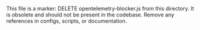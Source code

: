This file is a marker: DELETE opentelemetry-blocker.js from this directory. It is obsolete and should not be present in the codebase. Remove any references in configs, scripts, or documentation.
